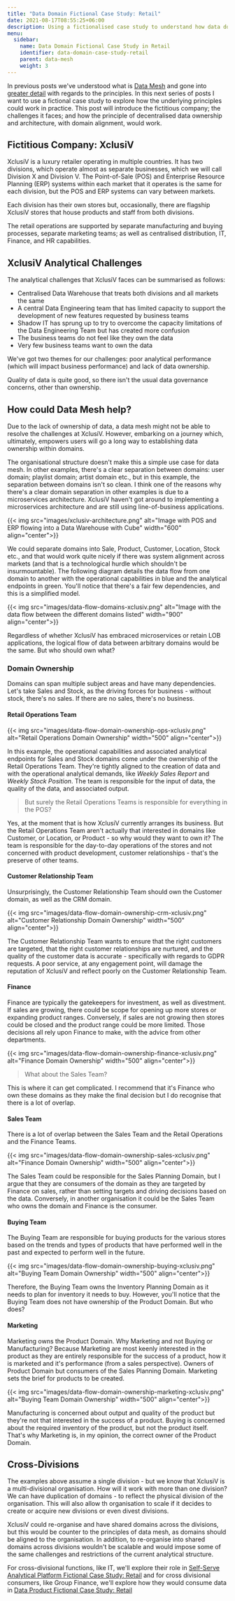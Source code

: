 ```yaml
---
title: "Data Domain Fictional Case Study: Retail"
date: 2021-08-17T08:55:25+06:00
description: Using a fictionalised case study to understand how data domains could work in practice
menu:
  sidebar:
    name: Data Domain Fictional Case Study in Retail
    identifier: data-domain-case-study-retail
    parent: data-mesh
    weight: 3
---
```


In previous posts we've understood what is [Data Mesh](../what-is-data-mesh/) and gone into [greater detail](../data-mesh-deep-dive/) with regards to the principles. In this next series of posts I want to use a fictional case study to explore how the underlying principles could work in practice. This post will introduce the fictitious company; the challenges it faces; and how the principle of decentralised data ownership and architecture, with domain alignment, would work.

## Fictitious Company: XclusiV

XclusiV is a luxury retailer operating in multiple countries. It has two divisions, which operate almost as separate businesses, which we will call Division X and Division V. The Point-of-Sale (POS) and Enterprise Resource Planning (ERP) systems within each market that it operates is the same for each division, but the POS and ERP systems can vary between markets.

Each division has their own stores but, occasionally, there are flagship XclusiV stores that house products and staff from both divisions.

The retail operations are supported by separate manufacturing and buying processes, separate marketing teams; as well as centralised distribution, IT, Finance, and HR capabilities.

## XclusiV Analytical Challenges

The analytical challenges that XclusiV faces can be summarised as follows:

- Centralised Data Warehouse that treats both divisions and all markets the same
- A central Data Engineering team that has limited capacity to support the development of new features requested by business teams
- Shadow IT has sprung up to try to overcome the capacity limitations of the Data Engineering Team but has created more confusion
- The business teams do not feel like they own the data
- Very few business teams want to own the data

We've got two themes for our challenges: poor analytical performance (which will impact business performance) and lack of data ownership.

Quality of data is quite good, so there isn't the usual data governance concerns, other than ownership.

## How could Data Mesh help?

Due to the lack of ownership of data, a data mesh might not be able to resolve the challenges at XclusiV. However, embarking on a journey which, ultimately, empowers users will go a long way to establishing data ownership within domains. 

The organisational structure doesn't make this a simple use case for data mesh. In other examples, there's a clear separation between domains: user domain; playlist domain; artist domain etc., but in this example, the separation between domains isn't so clean. I think one of the reasons why there's a clear domain separation in other examples is due to a microservices architecture. XclusiV haven't got around to implementing a microservices architecture and are still using line-of-business applications.  

{{< img src="images/xclusiv-architecture.png" alt="Image with POS and ERP flowing into a Data Warehouse with Cube" width="600" align="center">}}

We could separate domains into Sale, Product, Customer, Location, Stock etc., and that would work quite nicely if there was system alignment across markets (and that is a technological hurdle which shouldn't be insurmountable). The following diagram details the data flow from one domain to another with the operational capabilities in blue and the analytical endpoints in green. You'll notice that there's a fair few dependencies, and this is a simplified model.

{{< img src="images/data-flow-domains-xclusiv.png" alt="Image with the data flow between the different domains listed" width="900" align="center">}}

Regardless of whether XclusiV has embraced microservices or retain LOB applications, the logical flow of data between arbitrary domains would be the same. But who should own what?

### Domain Ownership

Domains can span multiple subject areas and have many dependencies. Let's take Sales and Stock, as the driving forces for business - without stock, there's no sales. If there are no sales, there's no business.

#### Retail Operations Team

{{< img src="images/data-flow-domain-ownership-ops-xclusiv.png" alt="Retail Operations Domain Ownership" width="500" align="center">}}

In this example, the operational capabilities and associated analytical endpoints for Sales and Stock domains come under the ownership of the Retail Operations Team. They're tightly aligned to the creation of data and with the operational analytical demands, like *Weekly Sales Report* and *Weekly Stock Position*. The team is responsible for the input of data, the quality of the data, and associated output.

>But surely the Retail Operations Teams is responsible for everything in the POS?

Yes, at the moment that is how XclusiV currently arranges its business. But the Retail Operations Team aren't actually that interested in domains like Customer, or Location, or Product - so why would they want to own it? The team is responsible for the day-to-day operations of the stores and not concerned with product development, customer relationships - that's the preserve of other teams.

#### Customer Relationship Team

Unsurprisingly, the Customer Relationship Team should own the Customer domain, as well as the CRM domain. 

{{< img src="images/data-flow-domain-ownership-crm-xclusiv.png" alt="Customer Relationship Domain Ownership" width="500" align="center">}}

The Customer Relationship Team wants to ensure that the right customers are targeted, that the right customer relationships are nurtured, and the quality of the customer data is accurate - specifically with regards to GDPR requests. A poor service, at any engagement point, will damage the reputation of XclusiV and reflect poorly on the Customer Relationship Team.

#### Finance

Finance are typically the gatekeepers for investment, as well as divestment. If sales are growing, there could be scope for opening up more stores or expanding product ranges. Conversely, if sales are not growing then stores could be closed and the product range could be more limited. Those decisions all rely upon Finance to make, with the advice from other departments.  

{{< img src="images/data-flow-domain-ownership-finance-xclusiv.png" alt="Finance Domain Ownership" width="500" align="center">}}

> What about the Sales Team? 

This is where it can get complicated. I recommend that it's Finance who own these domains as they make the final decision but I do recognise that there is a lot of overlap.

#### Sales Team

There is a lot of overlap between the Sales Team and the Retail Operations and the Finance Teams.

{{< img src="images/data-flow-domain-ownership-sales-xclusiv.png" alt="Finance Domain Ownership" width="500" align="center">}}

The Sales Team could be responsible for the Sales Planning Domain, but I argue that they are consumers of the domain as they are targeted by Finance on sales, rather than setting targets and driving decisions based on the data. Conversely, in another organisation it could be the Sales Team who owns the domain and Finance is the consumer.

#### Buying Team

The Buying Team are responsible for buying products for the various stores based on the trends and types of products that have performed well in the past and expected to perform well in the future. 

{{< img src="images/data-flow-domain-ownership-buying-xclusiv.png" alt="Buying Team Domain Ownership" width="500" align="center">}}

Therefore, the Buying Team owns the Inventory Planning Domain as it needs to plan for inventory it needs to buy. However, you'll notice that the Buying Team does not have ownership of the Product Domain. But who does?

#### Marketing

Marketing owns the Product Domain. Why Marketing and not Buying or Manufacturing? Because Marketing are most keenly interested in the product as they are entirely responsible for the success of a product, how it is marketed and it's performance (from a sales perspective). Owners of Product Domain but consumers of the Sales Planning Domain. Marketing sets the brief for products to be created.

{{< img src="images/data-flow-domain-ownership-marketing-xclusiv.png" alt="Buying Team Domain Ownership" width="500" align="center">}}

Manufacturing is concerned about output and quality of the product but they're not that interested in the success of a product. Buying is concerned about the required inventory of the product, but not the product itself. That's why Marketing is, in my opinion, the correct owner of the Product Domain.

## Cross-Divisions

The examples above assume a single division - but we know that XclusiV is a multi-divisional organisation. How will it work with more than one division? We can have duplication of domains - to reflect the physical division of the organisation. This will also allow th organisation to scale if it decides to create or acquire new divisions or even divest divisions. 

XclusiV could re-organise and have shared domains across the divisions, but this would be counter to the principles of data mesh, as domains should be aligned to the organisation. In addition, to re-organise into shared domains across divisions wouldn't be scalable and would impose some of the same challenges and restrictions of the current analytical structure. 

For cross-divisional functions, like IT, we'll explore their role in [Self-Serve Analytical Platform Fictional Case Study: Retail](../self-serve-platform-case-study-retail/) and for cross divisional consumers, like Group Finance, we'll explore how they would consume data in [Data Product Fictional Case Study: Retail](../data-product-case-study-retail/)